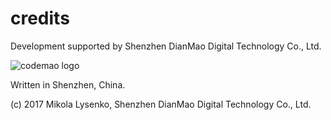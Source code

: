# credits
Development supported by Shenzhen DianMao Digital Technology Co., Ltd.

![codemao logo](https://user-images.githubusercontent.com/18070858/45590160-19c55b80-b965-11e8-875f-e04881ffa86e.png)

Written in Shenzhen, China.

(c) 2017 Mikola Lysenko, Shenzhen DianMao Digital Technology Co., Ltd.
